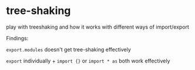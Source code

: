 # tree-shaking
play with treeshaking and how it works with different ways of import/export


Findings:

```export.modules``` doesn't get tree-shaking effectively

```export``` individually + ```import {}``` or ```import * as``` both work effectively
